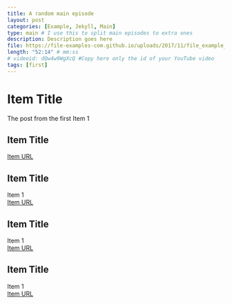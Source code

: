 ```yaml
---
title: A random main episode
layout: post
categories: [Example, Jekyll, Main]
type: main # I use this to split main episodes to extra ones
description: Description goes here
file: https://file-examples-com.github.io/uploads/2017/11/file_example_MP3_700KB.mp3 #Link to your .mp3 file
length: "52:14" # mm:ss
# videoid: dQw4w9WgXcQ #Copy here only the id of your YouTube video
tags: [first]
---
```


# Item Title  

The post from the first 
Item 1  
## Item Title  
[Item URL](https://github.com/PandaSekh/Jekyll-Podcaster)  

## Item Title  
Item 1  
[Item URL](https://github.com/PandaSekh/Jekyll-Podcaster)  
  
## Item Title  
Item 1  
[Item URL](https://github.com/PandaSekh/Jekyll-Podcaster)  
  
## Item Title  
Item 1  
[Item URL](https://github.com/PandaSekh/Jekyll-Podcaster)  
  
  